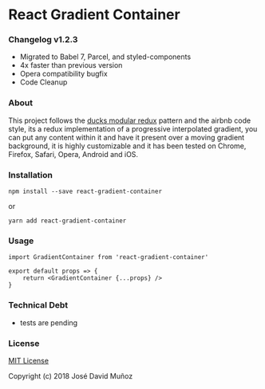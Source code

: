 # React Gradient Container

### Changelog v1.2.3

* Migrated to Babel 7, Parcel, and styled-components
* 4x faster than previous version
* Opera compatibility bugfix
* Code Cleanup

### About

This project follows the [ducks modular redux](https://github.com/erikras/ducks-modular-redux) pattern and the airbnb code style, its a redux implementation of a progressive interpolated gradient, you can put any content within it and have it present over a moving gradient background, it is highly customizable and it has been tested on Chrome, Firefox, Safari, Opera, Android and iOS.

### Installation

  `npm install --save react-gradient-container`

   or

   `yarn add react-gradient-container`

### Usage

    import GradientContainer from 'react-gradient-container'

    export default props => {
    	return <GradientContainer {...props} />
    }

### Technical Debt

* tests are pending

### License

[MIT License](https://github.com/jdmg94/react-gradient-container/blob/master/LICENSE)

Copyright (c) 2018 José David Muñoz
